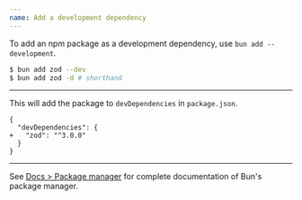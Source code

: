 ```yaml
---
name: Add a development dependency
---
```


To add an npm package as a development dependency, use `bun add --development`.

```sh
$ bun add zod --dev
$ bun add zod -d # shorthand
```

---

This will add the package to `devDependencies` in `package.json`.

```json-diff
{
  "devDependencies": {
+   "zod": "^3.0.0"
  }
}
```

---

See [Docs > Package manager](https://bun.sh/docs/cli/install) for complete documentation of Bun's package manager.
